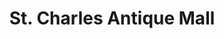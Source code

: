 ---
title: "St. Charles Antique Mall"
url: /saint-peters/st-charles-antique-mall/
shop: Antiquitäten
---